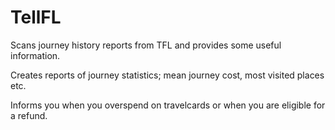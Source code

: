 TellFL
======

Scans journey history reports from TFL and provides some useful information.

Creates reports of journey statistics; mean journey cost, most visited places etc.

Informs you when you overspend on travelcards or when you are eligible for a refund.
